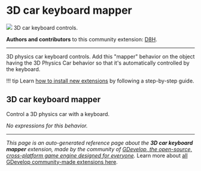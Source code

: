 # 3D car keyboard mapper

<img src="https://asset-resources.gdevelop.io/public-resources/Icons/Glyphster Pack/Master/SVG/Computers and Hardware/3e5871434a72821bf3ecb44a6857e62a438cf23dc8f95966f56ae97e95315468_Computers and Hardware_keyboard.svg" class="extension-icon"></img>
3D car keyboard controls.

**Authors and contributors** to this community extension: [D8H](https://gd.games/D8H).

---

3D physics car keyboard controls. Add this "mapper" behavior on the object having the 3D Physics Car behavior so that it's automatically controlled by the keyboard.

!!! tip
    Learn [how to install new extensions](/gdevelop5/extensions/search) by following a step-by-step guide.



## 3D car keyboard mapper 

Control a 3D physics car with a keyboard. 

_No expressions for this behavior._


---

*This page is an auto-generated reference page about the **3D car keyboard mapper** extension, made by the community of [GDevelop, the open-source, cross-platform game engine designed for everyone](https://gdevelop.io/).* Learn more about [all GDevelop community-made extensions here](/gdevelop5/extensions).